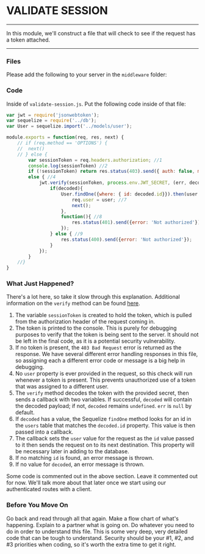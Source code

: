 # VALIDATE SESSION
---
In this module, we'll construct a file that will check to see if the request has a token attached. 

<hr />

### Files
Please add the following to your server in the `middleware` folder:


### Code
Inside of `validate-session.js`. Put the following code inside of that file:

```js
var jwt = require('jsonwebtoken');
var sequelize = require('../db');
var User = sequelize.import('../models/user');

module.exports = function(req, res, next) {
	// if (req.method == 'OPTIONS') {
	// 	next()
	// } else {
		var sessionToken = req.headers.authorization; //1
		console.log(sessionToken) //2
		if (!sessionToken) return res.status(403).send({ auth: false, message: 'No token provided.' }); //3
		else { //4
			jwt.verify(sessionToken, process.env.JWT_SECRET, (err, decoded) => { //5
				if(decoded){
					User.findOne({where: { id: decoded.id}}).then(user => { //6
						req.user = user; //7
						next();
					},
					function(){ //8
						res.status(401).send({error: 'Not authorized'});
					});
				} else { //9
					res.status(400).send({error: 'Not authorized'});
				}
			});
		}
	//}
}
```

### What Just Happened?
There's a lot here, so take it slow through this explanation. Additional information on the `verify` method can be found [here](https://github.com/auth0/node-jsonwebtoken).

1. The variable `sessionToken` is created to hold the token, which is pulled from the authorization header of the request coming in.
2. The token is printed to the console. This is purely for debugging purposes to verify that the token is being sent to the server. It should not be left in the final code, as it is a potential security vulnerability.
3. If no token is present, the `403 Bad Request` error is returned as the response. We have several different error handling responses in this file, so assigning each a different error code or message is a big help in debugging.
4. No `user` property is ever provided in the request, so this check will run whenever a token is present. This prevents unauthorized use of a token that was assigned to a different user.
5. The `verify` method decodes the token with the provided secret, then sends a callback with two variables. If successful, `decoded` will contain the decoded payload; if not, `decoded` remains `undefined`. `err` is `null` by default.
6. If `decoded` has a value, the Sequelize `findOne` method looks for an id in the `users` table that matches the `decoded.id` property. This value is then passed into a callback.
7. The callback sets the `user` value for the request as the `id` value passed to it then sends the request on to its next destination. This property will be necessary later in adding to the database.
8. If no matching `id` is found, an error message is thrown.
9. If no value for `decoded`, an error message is thrown. 

Some code is commented out in the above section. Leave it commented out for now. We'll talk more about that later once we start using our authenticated routes with a client.

### Before You Move On
Go back and read through all that again. Make a flow chart of what's happening. Explain to a partner what is going on. Do whatever you need to do in order to understand this file. This is some very deep, very detailed code that can be tough to understand. Security should be your #1, #2, and #3 priorities when coding, so it's worth the extra time to get it right.